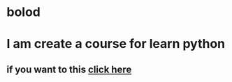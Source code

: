 # bolod
<h1>I am create a course for learn python </h1>
<h2>if you want to this <a href="https://docs.google.com/forms/d/e/1FAIpQLSfbfQzRAbob4UdtQ00OSbM7es7ch8h_TLWMnpbbvDsdFv7lvw/viewform?pli=1&fbzx=5113605189699339337"> click here <a/></h2>
